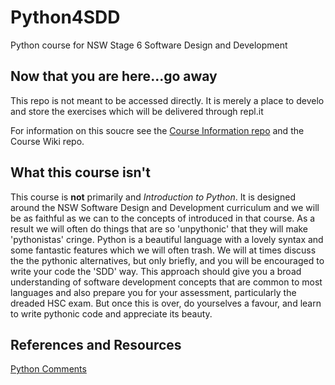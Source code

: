 # Python4SDD

Python course for NSW Stage 6 Software Design and Development

## Now that you are here...go away

This repo is not meant to be accessed directly. It is merely a place to develo and store the exercises which will be delivered through repl.it

For information on this soucre see the [Course Information repo](https://github.com/Aurora-College-SDD-2022/Course_Information) and the Course Wiki repo.

## What this course isn't

This course is **not** primarily and *Introduction to Python*. It is designed around the NSW Software Design and Development curriculum and we will be as faithful as we can to the concepts of introduced in that course. As a result we will often do things that are so 'unpythonic' that they will make 'pythonistas' cringe. Python is a beautiful language with a lovely syntax and some fantastic features which we will often trash. We will at times discuss the the pythonic alternatives, but only briefly, and you will be encouraged to write your code the 'SDD' way. This approach should give you a broad understanding of software development concepts that are common to most languages and also prepare you for your assessment, particularly the dreaded HSC exam. But once this is over, do yourselves a favour, and learn to write pythonic code and appreciate its beauty.

## References and Resources

[Python Comments](https://www.pythontutorial.net/python-basics/python-comments)
